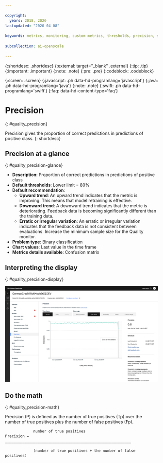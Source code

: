 ```yaml
---

copyright:
  years: 2018, 2020
lastupdated: "2020-04-08"

keywords: metrics, monitoring, custom metrics, thresholds, precision, score, schedule, recommendation

subcollection: ai-openscale

---
```


{:shortdesc: .shortdesc}
{:external: target="_blank" .external}
{:tip: .tip}
{:important: .important}
{:note: .note}
{:pre: .pre}
{:codeblock: .codeblock}

{:screen: .screen}
{:javascript: .ph data-hd-programlang='javascript'}
{:java: .ph data-hd-programlang='java'}
{:note: .note}
{:swift: .ph data-hd-programlang='swift'}
{:faq: data-hd-content-type='faq'}

# Precision
{: #quality_precision}

Precision gives the proportion of correct predictions in predictions of positive class.
{: shortdesc}

## Precision at a glance
{: #quality_precision-glance}

- **Description**: Proportion of correct predictions in predictions of positive class
- **Default thresholds**: Lower limit = 80%
- **Default recommendation**:
   - **Upward trend**: An upward trend indicates that the metric is improving. This means that model retraining is effective.
   - **Downward trend**: A downward trend indicates that the metric is deteriorating. Feedback data is becoming significantly different than the training data.
   - **Erratic or irregular variation**: An erratic or irregular variation indicates that the feedback data is not consistent between evaluations. Increase the minimum sample size for the Quality monitor.
- **Problem type**: Binary classification
- **Chart values**: Last value in the time frame
- **Metrics details available**: Confusion matrix

## Interpreting the display
{: #quality_precision-display}

![the Precision chart is displayed.](images/wos-quality-precision.png)

## Do the math
{: #quality_precision-math}

Precision (P) is defined as the number of true positives (Tp) over the number of true positives plus the number of false positives (Fp).


```
             number of true positives
Precision =  __________________________________________________________

             (number of true positives + the number of false positives)
```